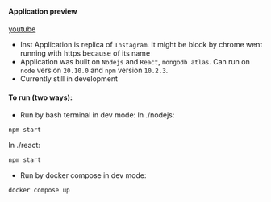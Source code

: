 #### Application preview
[youtube](https://youtu.be/lt2pLhJaFck)

- Inst Application is replica of `Instagram`. It might be block by chrome went running with https because of its name
- Application was built on `Nodejs` and `React`, `mongodb atlas`. Can run on `node` version `20.10.0` and `npm` version `10.2.3`. 
- Currently still in development

#### To run (two ways):
- Run by bash terminal in dev mode:
In ./nodejs:  
```sh
npm start
```
In ./react:  
```sh
npm start
```
- Run by docker compose in dev mode:  
```sh
docker compose up
```
